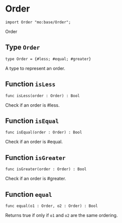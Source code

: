 # Order

``` motoko
import Order "mo:base/Order";
```

Order

## Type `Order`
``` motoko no-repl
type Order = {#less; #equal; #greater}
```

A type to represent an order.

## Function `isLess`
``` motoko no-repl
func isLess(order : Order) : Bool
```

Check if an order is #less.

## Function `isEqual`
``` motoko no-repl
func isEqual(order : Order) : Bool
```

Check if an order is #equal.

## Function `isGreater`
``` motoko no-repl
func isGreater(order : Order) : Bool
```

Check if an order is #greater.

## Function `equal`
``` motoko no-repl
func equal(o1 : Order, o2 : Order) : Bool
```

Returns true if only if  `o1` and `o2` are the same ordering.
